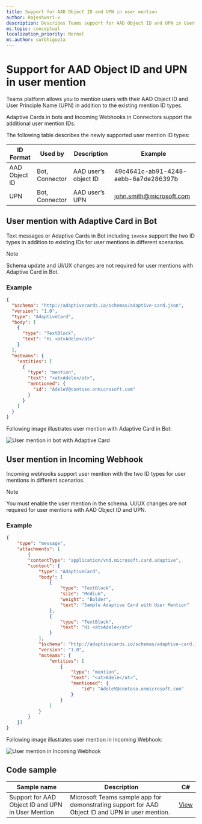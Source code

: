 ```yaml
---
title: Support for AAD Object ID and UPN in user mention 
author: Rajeshwari-v
description: Describes Teams support for AAD Object ID and UPN in User Mention for bots and incoming webhook connectors
ms.topic: conceptual
localization_priority: Normal
ms.author: surbhigupta
---
```


# Support for AAD Object ID and UPN in user mention 

Teams platform allows you to mention users with their AAD Object ID and User Principle Name (UPN) in addition to the existing mention ID types.

Adaptive Cards in bots and Incoming Webhooks in Connectors support the additional user mention IDs. 

The following table describes the newly supported user mention ID types:

|ID Format | Used by |	Description	| Example |
|----------|--------|---------------|---------|
| AAD Object ID | 	Bot, Connector | 	AAD user’s object ID |	49c4641c-ab91-4248-aebb-6a7de286397b |
| UPN |	Bot, Connector | 	AAD user’s UPN 	| john.smith@microsoft.com |

## User mention with Adaptive Card in Bot

Text messages or Adaptive Cards in Bot including `invoke` support the two ID types in addition to existing IDs for user mentions in different scenarios.

> [!NOTE]
> Schema update and UI/UX changes are not required for user mentions with Adaptive Card in Bot.

### Example 

```json 
{
  "$schema": "http://adaptivecards.io/schemas/adaptive-card.json",
  "version": "1.0",
  "type": "AdaptiveCard",
  "body": [
    {
      "type": "TextBlock",
      "text": "Hi <at>Adele</at>"
    }
  ],
  "msteams": {
    "entities": [
      {
        "type": "mention",
        "text": "<at>Adele</at>",
        "mentioned": {
          "id": "AdeleV@contoso.onmicrosoft.com"
        }
      }
    ]
  }
}
```

Following image illustrates user mention with Adaptive Card in Bot:

![User mention in bot with Adaptive Card](~/assets/images/authentication/user-mention-in-bot.png)

## User mention in Incoming Webhook

Incoming webhooks support user mention with the two ID types for user mentions in different scenarios.

> [!NOTE]
> You must enable the user mention in the schema. UI/UX changes are not required for user mentions with AAD Object ID and UPN.

### Example 

```json
{
    "type": "message",
    "attachments": [
        {
        "contentType": "application/vnd.microsoft.card.adaptive",
        "content": {
            "type": "AdaptiveCard",
            "body": [
                {
                    "type": "TextBlock",
                    "size": "Medium",
                    "weight": "Bolder",
                    "text": "Sample Adaptive Card with User Mention"
                },
                {
                    "type": "TextBlock",
                    "text": "Hi <at>Adele</at>"
                }
            ],
            "$schema": "http://adaptivecards.io/schemas/adaptive-card.json",
            "version": "1.0",
            "msteams": {
                "entities": [
                    {
                        "type": "mention",
                        "text": "<at>Adele</at>",
                        "mentioned": {
                            "id": "AdeleV@contoso.onmicrosoft.com"
                        }
                    }
                ]
            }
        }
    }]
}
```

Following image illustrates user mention in Incoming Webhook:

![User mention in Incoming Webhook](~/assets/images/authentication/user-mention-in-incoming-webhook.png)

## Code sample

| Sample name | Description | C# |
|-------------|-------------|------|
|Support for AAD Object ID and UPN in User Mention |Microsoft Teams sample app for demonstrating support for AAD Object ID and UPN in user mention.|[View](https://github.com/microsoft/BotBuilder-Samples/tree/main/samples/csharp_dotnetcore/07.using-adaptive-cards)|

